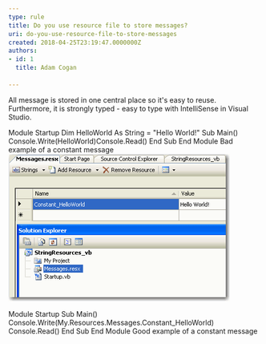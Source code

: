 ```yaml
---
type: rule
title: Do you use resource file to store messages?
uri: do-you-use-resource-file-to-store-messages
created: 2018-04-25T23:19:47.0000000Z
authors:
- id: 1
  title: Adam Cogan

---
```


All message is stored in one central place so it's easy to reuse. Furthermore, it is strongly typed - easy to type with IntelliSense in Visual Studio.
 
Module Startup Dim HelloWorld As String = "Hello World!" Sub Main() Console.Write(HelloWorld)Console.Read() End Sub End Module
Bad example of a constant message 
![ Saving constant message in Resource](BetterCode_ConstantMessages.gif)

Module Startup Sub Main() Console.Write(My.Resources.Messages.Constant\_HelloWorld) Console.Read() End Sub End Module
Good example of a constant message 

​

